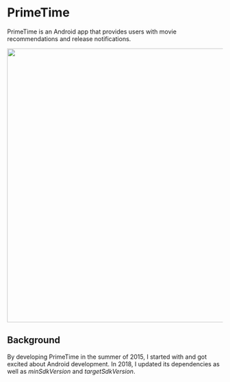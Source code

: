 # PrimeTime
PrimeTime is an Android app that provides users with movie recommendations and release notifications. 

<img src="https://user-images.githubusercontent.com/11819826/44628671-d454d600-a944-11e8-882a-86f095045054.png" width="640" />

## Background
By developing PrimeTime in the summer of 2015, I started with and got excited about Android development. In 2018, I updated its dependencies as well as _minSdkVersion_ and _targetSdkVersion_.
